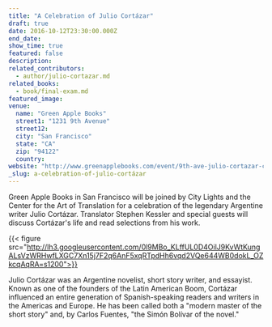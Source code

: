```yaml
---
title: "A Celebration of Julio Cortázar"
draft: true
date: 2016-10-12T23:30:00.000Z
end_date:
show_time: true
featured: false
description:
related_contributors:
  - author/julio-cortazar.md
related_books:
  - book/final-exam.md
featured_image: 
venue:
  name: "Green Apple Books"
  street1: "1231 9th Avenue"
  street12:
  city: "San Francisco"
  state: "CA"
  zip: "94122"
  country:
website: "http://www.greenapplebooks.com/event/9th-ave-julio-cortazar-celebration"
_slug: a-celebration-of-julio-cortázar
---
```


Green Apple Books in San Francisco will be joined by City Lights and the Center for the Art of Translation for a celebration of the legendary Argentine writer Julio Cortázar. Translator Stephen Kessler and special guests will discuss Cortázar's life and read selections from his work.

{{< figure src="http://lh3.googleusercontent.com/0l9MBo_KLffUL0D4OilJ9KvWtKungALsVzWRHwfLXGC7Xn15j7F2q6AnF5xqRTpdHh6vqd2VQe644WB0dokL_OZkcqAqRA=s1200">}}
<!-- JC.jpg>}} -->

Julio Cortázar was an Argentine novelist, short story writer, and essayist. Known as one of the founders of the Latin American Boom, Cortázar influenced an entire generation of Spanish-speaking readers and writers in the Americas and Europe. He has been called both a "modern master of the short story" and, by Carlos Fuentes, "the Simón Bolívar of the novel."

